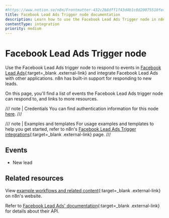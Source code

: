```yaml
---
#https://www.notion.so/n8n/Frontmatter-432c2b8dff1f43d4b1c8d20075510fe4
title: Facebook Lead Ads Trigger node documentation
description: Learn how to use the Facebook Lead Ads Trigger node in n8n. Follow technical documentation to integrate Facebook Lead Ads Trigger node into your workflows.
contentType: integration
priority: medium
---
```


# Facebook Lead Ads Trigger node

Use the Facebook Lead Ads trigger node to respond to events in [Facebook Lead Ads](https://www.facebook.com/business/ads/lead-ads/){:target=_blank .external-link} and integrate Facebook Lead Ads with other applications. n8n has built-in support for responding to new leads.

On this page, you'll find a list of events the Facebook Lead Ads trigger node can respond to, and links to more resources.

/// note | Credentials
You can find authentication information for this node [here](/integrations/builtin/credentials/facebookleadads/).
///

/// note | Examples and templates
For usage examples and templates to help you get started, refer to n8n's [Facebook Lead Ads Trigger integrations](https://n8n.io/integrations/facebook-lead-ads-trigger/){:target=_blank .external-link} page.
///

## Events

* New lead

## Related resources

View [example workflows and related content](https://n8n.io/integrations/facebook-lead-ads-trigger/){:target=_blank .external-link} on n8n's website.

Refer to [Facebook Lead Ads' documentation](https://developers.facebook.com/docs/marketing-api/guides/lead-ads/){:target=_blank .external-link} for details about their API.

